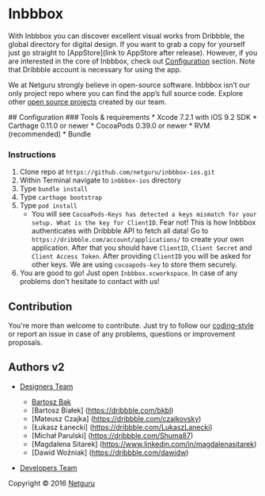 # Inbbbox


With Inbbbox you can discover excellent visual works from Dribbble, the global directory for digital design. 
If you want to grab a copy for yourself just go straight to [AppStore](link to AppStore after release). However, if you are interested in the core of Inbbbox, check out [Configuration](#Configuration) section.
Note that Dribbble account is necessary for using the app.

We at Netguru strongly believe in open-source software. Inbbbox isn’t our only project repo where you can find the app’s full source code. Explore other [open source projects](https://www.netguru.co/opensource) created by our team. 

<div id='Configuration'/>
## Configuration
### Tools & requirements
* Xcode 7.2.1 with iOS 9.2 SDK
* Carthage 0.11.0 or newer
* CocoaPods 0.39.0 or newer
* RVM (recommended)
* Bundle

### Instructions
1. Clone repo at `https://github.com/netguru/inbbbox-ios.git`
2. Within Terminal navigate to `inbbbox-ios` directory
3. Type `bundle install`
4. Type `carthage bootstrap`
5. Type `pod install`
	* You will see `CocoaPods-Keys has detected a keys mismatch for your setup.
 What is the key for ClientID`. Fear not! This is how Inbbbox authenticates with Dribbble API to fetch all data! Go to `https://dribbble.com/account/applications/` to create your own application. After that you should have `ClientID`, `Client Secret` and `Client Access Token`. After providing `ClientID` you will be asked for other keys. We are using `cocoapods-key` to store them securely.
6. You are good to go! Just open `Inbbbox.xcworkspace`. In case of any problems don't hesitate to contact with us!



## Contribution
You're more than welcome to contribute. Just try to follow our [coding-style](https://github.com/netguru/swift-style-guide) or report an issue in case of any problems, questions or improvement proposals.


## Authors v2
* [Designers Team](https://dribbble.com/netguru)
	* [Bartosz Bąk](https://dribbble.com/bartoszbak) 
	* [Bartosz Białek] (https://dribbble.com/bkbl) 
	* [Mateusz Czajka] (https://dribbble.com/czajkovsky) 
	* [Łukasz Łanecki] (https://dribbble.com/LukaszLanecki) 
	* [Michał Parulski] (https://dribbble.com/Shuma87) 
	* [Magdalena Sitarek] (https://www.linkedin.com/in/magdalenasitarek) 
	* [Dawid Woźniak] (https://dribbble.com/dawidw) 

* [Developers Team](https://github.com/netguru/inbbbox-ios/graphs/contributors)

Copyright © 2016 [Netguru](http://netguru.co)
